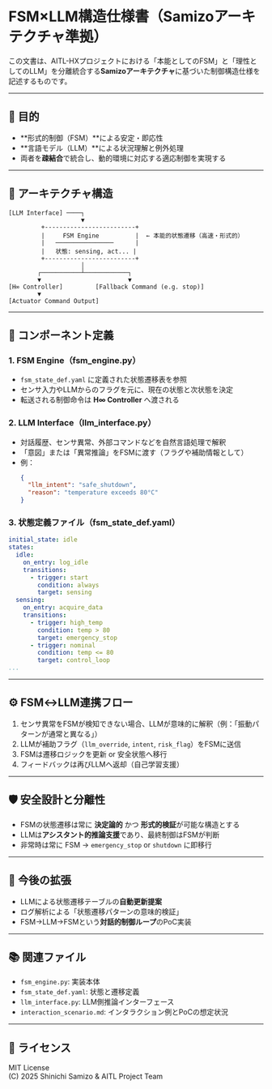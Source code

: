 # FSM×LLM構造仕様書（Samizoアーキテクチャ準拠）

この文書は、AITL-HXプロジェクトにおける「本能としてのFSM」と「理性としてのLLM」を分離統合する**Samizoアーキテクチャ**に基づいた制御構造仕様を記述するものです。

---

## 🧭 目的

- **形式的制御（FSM）**による安定・即応性
- **言語モデル（LLM）**による状況理解と例外処理
- 両者を**疎結合**で統合し、動的環境に対応する適応制御を実現する

---

## 🧠 アーキテクチャ構造

```
[LLM Interface] ────┐
                    ▼
         +-------------------------+
         |     FSM Engine          |  ← 本能的状態遷移（高速・形式的）
         |   ────────────────      |
         |   状態: sensing, act... |
         +-------------------------+
                    │
        ┌───────────┴────────────┐
        ▼                        ▼
[H∞ Controller]         [Fallback Command (e.g. stop)]
        ▼
[Actuator Command Output]
```

---

## 🧩 コンポーネント定義

### 1. FSM Engine（fsm_engine.py）

- `fsm_state_def.yaml` に定義された状態遷移表を参照
- センサ入力やLLMからのフラグを元に、現在の状態と次状態を決定
- 転送される制御命令は **H∞ Controller** へ渡される

### 2. LLM Interface（llm_interface.py）

- 対話履歴、センサ異常、外部コマンドなどを自然言語処理で解釈
- 「意図」または「異常推論」をFSMに渡す（フラグや補助情報として）
- 例：
  ```json
  {
    "llm_intent": "safe_shutdown",
    "reason": "temperature exceeds 80°C"
  }
  ```

### 3. 状態定義ファイル（fsm_state_def.yaml）

```yaml
initial_state: idle
states:
  idle:
    on_entry: log_idle
    transitions:
      - trigger: start
        condition: always
        target: sensing
  sensing:
    on_entry: acquire_data
    transitions:
      - trigger: high_temp
        condition: temp > 80
        target: emergency_stop
      - trigger: nominal
        condition: temp <= 80
        target: control_loop
...
```

---

## ⚙️ FSM↔LLM連携フロー

1. センサ異常をFSMが検知できない場合、LLMが意味的に解釈（例：「振動パターンが通常と異なる」）
2. LLMが補助フラグ（`llm_override`, `intent`, `risk_flag`）をFSMに送信
3. FSMは遷移ロジックを更新 or 安全状態へ移行
4. フィードバックは再びLLMへ返却（自己学習支援）

---

## 🛡️ 安全設計と分離性

- FSMの状態遷移は常に **決定論的** かつ **形式的検証**が可能な構造とする
- LLMは**アシスタント的推論支援**であり、最終制御はFSMが判断
- 非常時は常に FSM → `emergency_stop` or `shutdown` に即移行

---

## 🚀 今後の拡張

- LLMによる状態遷移テーブルの**自動更新提案**
- ログ解析による「状態遷移パターンの意味的検証」
- FSM→LLM→FSMという**対話的制御ループ**のPoC実装

---

## 📚 関連ファイル

- `fsm_engine.py`: 実装本体
- `fsm_state_def.yaml`: 状態と遷移定義
- `llm_interface.py`: LLM側推論インターフェース
- `interaction_scenario.md`: インタラクション例とPoCの想定状況

---

## 📝 ライセンス

MIT License  
(C) 2025 Shinichi Samizo & AITL Project Team
